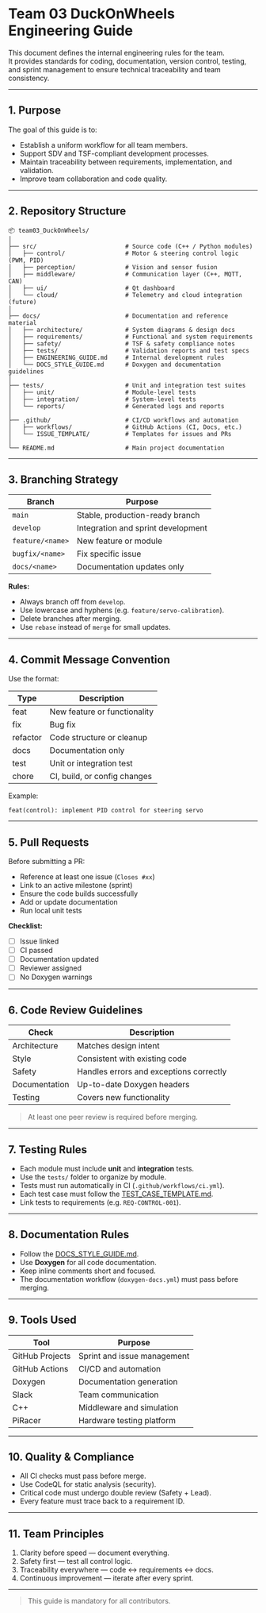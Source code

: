 # Team 03 DuckOnWheels Engineering Guide

This document defines the internal engineering rules for the team.  
It provides standards for coding, documentation, version control, testing, and sprint management to ensure technical traceability and team consistency.

---

## 1. Purpose

The goal of this guide is to:
- Establish a uniform workflow for all team members.
- Support SDV and TSF-compliant development processes.
- Maintain traceability between requirements, implementation, and validation.
- Improve team collaboration and code quality.

---

## 2. Repository Structure

```
📦 team03_DuckOnWheels/
│
├── src/                         # Source code (C++ / Python modules)
│   ├── control/                 # Motor & steering control logic (PWM, PID)
│   ├── perception/              # Vision and sensor fusion
│   ├── middleware/              # Communication layer (C++, MQTT, CAN)
│   ├── ui/                      # Qt dashboard
│   └── cloud/                   # Telemetry and cloud integration (future)
│
├── docs/                        # Documentation and reference material
│   ├── architecture/            # System diagrams & design docs
│   ├── requirements/            # Functional and system requirements
│   ├── safety/                  # TSF & safety compliance notes
│   ├── tests/                   # Validation reports and test specs
│   ├── ENGINEERING_GUIDE.md     # Internal development rules
│   └── DOCS_STYLE_GUIDE.md      # Doxygen and documentation guidelines
│
├── tests/                       # Unit and integration test suites
│   ├── unit/                    # Module-level tests
│   ├── integration/             # System-level tests
│   └── reports/                 # Generated logs and reports
│
├── .github/                     # CI/CD workflows and automation
│   ├── workflows/               # GitHub Actions (CI, Docs, etc.)
│   └── ISSUE_TEMPLATE/          # Templates for issues and PRs
│
└── README.md                    # Main project documentation
```

---

## 3. Branching Strategy

| Branch | Purpose |
|---------|----------|
| `main` | Stable, production-ready branch |
| `develop` | Integration and sprint development |
| `feature/<name>` | New feature or module |
| `bugfix/<name>` | Fix specific issue |
| `docs/<name>` | Documentation updates only |

**Rules:**
- Always branch off from `develop`.  
- Use lowercase and hyphens (e.g. `feature/servo-calibration`).  
- Delete branches after merging.
- Use `rebase` instead of `merge` for small updates.

--- 

## 4. Commit Message Convention

Use the format:


| Type | Description |
|------|--------------|
| feat | New feature or functionality |
| fix | Bug fix |
| refactor | Code structure or cleanup |
| docs | Documentation only |
| test | Unit or integration test |
| chore | CI, build, or config changes |

Example:

```feat(control): implement PID control for steering servo```

---

## 5. Pull Requests

Before submitting a PR:
- Reference at least one issue (`Closes #xx`)
- Link to an active milestone (sprint)
- Ensure the code builds successfully
- Add or update documentation
- Run local unit tests

**Checklist:**
- [ ] Issue linked  
- [ ] CI passed  
- [ ] Documentation updated  
- [ ] Reviewer assigned  
- [ ] No Doxygen warnings  

---

## 6. Code Review Guidelines

| Check | Description |
|--------|-------------|
| Architecture | Matches design intent |
| Style | Consistent with existing code |
| Safety | Handles errors and exceptions correctly |
| Documentation | Up-to-date Doxygen headers |
| Testing | Covers new functionality |

> At least one peer review is required before merging.

---

## 7. Testing Rules

- Each module must include **unit** and **integration** tests.  
- Use the `tests/` folder to organize by module.  
- Tests must run automatically in CI (`.github/workflows/ci.yml`).  
- Each test case must follow the [TEST_CASE_TEMPLATE.md](../.github/TEST_CASE_TEMPLATE.md).  
- Link tests to requirements (e.g. `REQ-CONTROL-001`).

---

## 8. Documentation Rules

- Follow the [DOCS_STYLE_GUIDE.md](DOCS_STYLE_GUIDE.md).  
- Use **Doxygen** for all code documentation.  
- Keep inline comments short and focused.  
- The documentation workflow (`doxygen-docs.yml`) must pass before merging.  

---

## 9. Tools Used

| Tool | Purpose |
|------|----------|
| GitHub Projects | Sprint and issue management |
| GitHub Actions | CI/CD and automation |
| Doxygen | Documentation generation |
| Slack | Team communication |
| C++ | Middleware and simulation |
| PiRacer | Hardware testing platform |

---

## 10. Quality & Compliance

- All CI checks must pass before merge.  
- Use CodeQL for static analysis (security).  
- Critical code must undergo double review (Safety + Lead).  
- Every feature must trace back to a requirement ID.

---

## 11. Team Principles

1. Clarity before speed — document everything.  
2. Safety first — test all control logic.  
3. Traceability everywhere — code ↔ requirements ↔ docs.  
4. Continuous improvement — iterate after every sprint.

---

> This guide is mandatory for all contributors.
